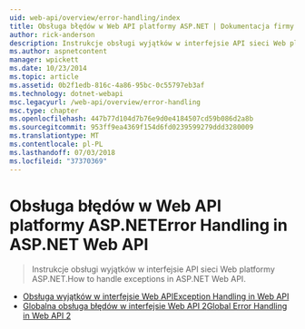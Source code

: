 ```yaml
---
uid: web-api/overview/error-handling/index
title: Obsługa błędów w Web API platformy ASP.NET | Dokumentacja firmy Microsoft
author: rick-anderson
description: Instrukcje obsługi wyjątków w interfejsie API sieci Web platformy ASP.NET.
ms.author: aspnetcontent
manager: wpickett
ms.date: 10/23/2014
ms.topic: article
ms.assetid: 0b2f1edb-816c-4a86-95bc-0c55797eb3af
ms.technology: dotnet-webapi
msc.legacyurl: /web-api/overview/error-handling
msc.type: chapter
ms.openlocfilehash: 447b77d104d7b76e9d0e4184507cd59b086d2a8b
ms.sourcegitcommit: 953ff9ea4369f154d6fd0239599279ddd3280009
ms.translationtype: MT
ms.contentlocale: pl-PL
ms.lasthandoff: 07/03/2018
ms.locfileid: "37370369"
---
```

<a name="error-handling-in-aspnet-web-api"></a><span data-ttu-id="4e741-103">Obsługa błędów w Web API platformy ASP.NET</span><span class="sxs-lookup"><span data-stu-id="4e741-103">Error Handling in ASP.NET Web API</span></span>
====================
> <span data-ttu-id="4e741-104">Instrukcje obsługi wyjątków w interfejsie API sieci Web platformy ASP.NET.</span><span class="sxs-lookup"><span data-stu-id="4e741-104">How to handle exceptions in ASP.NET Web API.</span></span>


- [<span data-ttu-id="4e741-105">Obsługa wyjątków w interfejsie Web API</span><span class="sxs-lookup"><span data-stu-id="4e741-105">Exception Handling in Web API</span></span>](exception-handling.md)
- [<span data-ttu-id="4e741-106">Globalna obsługa błędów w interfejsie Web API 2</span><span class="sxs-lookup"><span data-stu-id="4e741-106">Global Error Handling in Web API 2</span></span>](web-api-global-error-handling.md)
